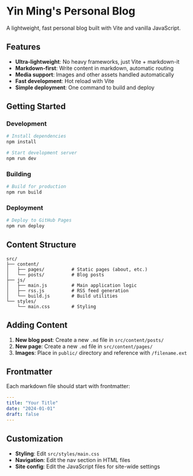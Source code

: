 # Yin Ming's Personal Blog

A lightweight, fast personal blog built with Vite and vanilla JavaScript.

## Features

- **Ultra-lightweight**: No heavy frameworks, just Vite + markdown-it
- **Markdown-first**: Write content in markdown, automatic routing
- **Media support**: Images and other assets handled automatically
- **Fast development**: Hot reload with Vite
- **Simple deployment**: One command to build and deploy

## Getting Started

### Development

```bash
# Install dependencies
npm install

# Start development server
npm run dev
```

### Building

```bash
# Build for production
npm run build
```

### Deployment

```bash
# Deploy to GitHub Pages
npm run deploy
```

## Content Structure

```
src/
├── content/
│   ├── pages/          # Static pages (about, etc.)
│   └── posts/          # Blog posts
├── js/
│   ├── main.js         # Main application logic
│   ├── rss.js          # RSS feed generation
│   └── build.js        # Build utilities
└── styles/
    └── main.css        # Styling
```

## Adding Content

1. **New blog post**: Create a new `.md` file in `src/content/posts/`
2. **New page**: Create a new `.md` file in `src/content/pages/`
3. **Images**: Place in `public/` directory and reference with `/filename.ext`

## Frontmatter

Each markdown file should start with frontmatter:

```yaml
---
title: "Your Title"
date: "2024-01-01"
draft: false
---
```

## Customization

- **Styling**: Edit `src/styles/main.css`
- **Navigation**: Edit the nav section in HTML files
- **Site config**: Edit the JavaScript files for site-wide settings